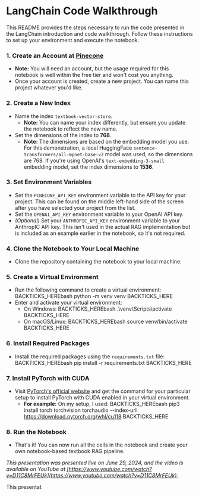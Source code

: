 # LangChain Code Walkthrough

This README provides the steps necessary to run the code presented in the LangChain introduction and code walkthrough. Follow these instructions to set up your environment and execute the notebook.

### 1. Create an Account at [Pinecone](https://www.pinecone.io/)
- **Note:** You will need an account, but the usage required for this notebook is well within the free tier and won't cost you anything.
- Once your account is created, create a new project. You can name this project whatever you'd like.

### 2. Create a New Index
- Name the index `textbook-vector-store`.
  - **Note:** You can name your index differently, but ensure you update the notebook to reflect the new name.
- Set the dimensions of the index to **768**.
  - **Note:** The dimensions are based on the embedding model you use. For this demonstration, a local HuggingFace `sentence-transformers/all-mpnet-base-v2` model was used, so the dimensions are 768. If you're using OpenAI's `text-embedding-3-small` embedding model, set the index dimensions to **1536**.

### 3. Set Environment Variables
- Set the `PINECONE_API_KEY` environment variable to the API key for your project. This can be found on the middle left-hand side of the screen after you have selected your project from the list.
- Set the `OPENAI_API_KEY` environment variable to your OpenAI API key.
- *(Optional)* Set your `ANTHROPIC_API_KEY` environment variable to your AnthropIC API key. This isn't used in the actual RAG implementation but is included as an example earlier in the notebook, so it's not required.

### 4. Clone the Notebook to Your Local Machine
- Clone the repository containing the notebook to your local machine.

### 5. Create a Virtual Environment
- Run the following command to create a virtual environment:
  BACKTICKS_HEREbash
  python -m venv venv
  BACKTICKS_HERE
- Enter and activate your virtual environment:
  - On Windows:
    BACKTICKS_HEREbash
    .\venv\Scripts\activate
    BACKTICKS_HERE
  - On macOS/Linux:
    BACKTICKS_HEREbash
    source venv/bin/activate
    BACKTICKS_HERE

### 6. Install Required Packages
- Install the required packages using the `requirements.txt` file:
  BACKTICKS_HEREbash
  pip install -r requirements.txt
  BACKTICKS_HERE

### 7. Install PyTorch with CUDA
- Visit [PyTorch's official website](https://pytorch.org/get-started/locally/) and get the command for your particular setup to install PyTorch with CUDA enabled in your virtual environment.
  - **For example:** On my setup, I used:
    BACKTICKS_HEREbash
    pip3 install torch torchvision torchaudio --index-url https://download.pytorch.org/whl/cu118
    BACKTICKS_HERE

### 8. Run the Notebook
- That's it! You can now run all the cells in the notebook and create your own notebook-based textbook RAG pipeline.

*This presentation was presented live on June 29, 2024, and the video is available on YouTube at [https://www.youtube.com/watch?v=D11C8MrFEUk](https://www.youtube.com/watch?v=D11C8MrFEUk).*

This presentat

